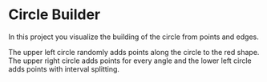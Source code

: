 # Circle Builder
In this project you visualize the building of the circle from points and edges.

The upper left circle randomly adds points along the circle to the red shape. The upper right circle adds points for every angle and the lower left circle adds points with interval splitting.


